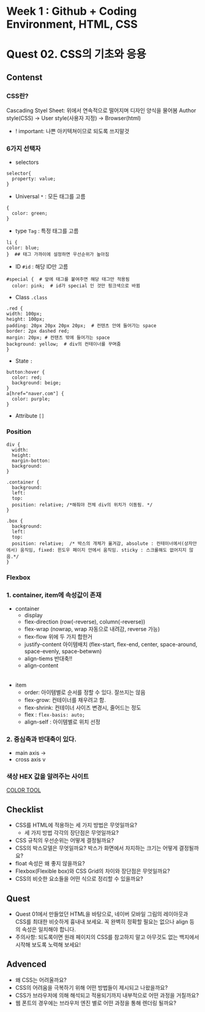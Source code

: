 # Week 1 : Github + Coding Environment, HTML, CSS
# Quest 02. CSS의 기초와 응용
## Contenst
### **CSS란?**
Cascading Styel Sheet: 위에서 연속적으로 떨어지며 디자인 양식을 물어봄
Author style(CSS) -> User style(사용자 지정) -> Browser(html)
- ! important: 나쁜 아키텍쳐이므로 되도록 쓰지말것

### **6가지 선택자**

- selectors
```
selector{
  property: value;
}
```

  - Universal `*` : 모든 태그를 고름
```
{
  color: green;
}
```

  - type `Tag` : 특정 태그를 고름
  ```
li {
  color: blue;
}  ## 태그 가까이에 설정하면 우선순위가 높아짐
  ```

  - ID `#id` : 해당 ID만 고름
  ```
  #special {  # 앞에 태그를 붙여주면 해당 태그만 적용됨
    color: pink;  # id가 special 인 것만 핑크색으로 바뀜
  ```
  - Class `.class`
  ```
.red {
  width: 100px;
  height: 100px;
  padding: 20px 20px 20px 20px;  # 컨텐츠 안에 들어가는 space
  border: 2px dashed red;
  margin: 20px; # 컨탠츠 밖에 들어가는 space
  background: yellow;  # div의 컨테이너를 꾸며줌
}
  ```

  - State `:` 
```
button:hover {
  color: red;
  background: beige;
}
a[href="naver.com"] {
  color: purple;
}
```

  - Attribute `[]`

### **Position**
```
div {
  width:
  height:
  margin-botton:
  background:
}

.container {
  background:
  left:
  top:
  position: relative; /*해줘야 전체 div의 위치가 이동됨. */
}

.box {
  background:
  left:
  top:
  position: relative;  /* 박스의 개체가 옮겨감, absolute : 컨테이너에서(상자안에서) 움직임, fixed: 윈도우 페이지 안에서 움직임. sticky : 스크롤해도 없어지지 않음.*/
}
```

### **Flexbox**
### 1. container, item에 속성값이 존재   
- container
  - display
  - flex-direction (row(-reverse), column(-reverse))
  - flex-wrap (nowrap, wrap 자동으로 내려감, reverse 가능)
  - flex-flow 위에 두 가지 합한거
  - justify-content 아이템배치 (flex-start, flex-end, center, space-around, space-evenly, space-betwwn)
  - align-tiems 반대축!!
  - align-content
  <br> 
  <br> 
- item 
  - order: 아이템별로 순서를 정할 수 있다. 잘쓰지는 않음
  - flex-grow: 컨테이너를 채우려고 함.
  - flex-shrink: 컨테이너 사이즈 변경시, 줄어드는 정도
  - flex : `flex-basis: auto;`
  - align-self : 아이템별로 위치 선정

### 2. 중심축과 반대축이 있다.
- main axis ->
- cross axis v

### 색상 HEX 값을 알려주는 사이트
[COLOR TOOL](https://www.google.com/search?q=color+tool&oq=color+tool&aqs=chrome..69i57.3937j0j7&sourceid=chrome&ie=UTF-8)



























## Checklist
- CSS를 HTML에 적용하는 세 가지 방법은 무엇일까요?
  - 세 가지 방법 각각의 장단점은 무엇일까요?
- CSS 규칙의 우선순위는 어떻게 결정될까요?
- CSS의 박스모델은 무엇일까요? 박스가 화면에서 차지하는 크기는 어떻게 결정될까요?
- float 속성은 왜 좋지 않을까요?
- Flexbox(Flexible box)와 CSS Grid의 차이와 장단점은 무엇일까요?
- CSS의 비슷한 요소들을 어떤 식으로 정리할 수 있을까요?

## Quest
- Quest 01에서 만들었던 HTML을 바탕으로, 네이버 모바일 그림의 레이아웃과 CSS를 최대한 비슷하게 흉내내 보세요. 꼭 완벽히 정확할 필요는 없으나 align 등의 속성은 일치해야 합니다.
- 주의사항: 되도록이면 원래 페이지의 CSS를 참고하지 말고 아무것도 없는 백지에서 시작해 보도록 노력해 보세요!

## Advenced
- 왜 CSS는 어려울까요?
- CSS의 어려움을 극복하기 위해 어떤 방법들이 제시되고 나왔을까요?
- CSS가 브라우저에 의해 해석되고 적용되기까지 내부적으로 어떤 과정을 거칠까요?
- 웹 폰트의 경우에는 브라우저 엔진 별로 어떤 과정을 통해 렌더링 될까요?